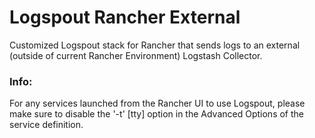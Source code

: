 # Logspout Rancher External

Customized Logspout stack for Rancher that sends logs to an external (outside of
current Rancher Environment) Logstash Collector.

### Info:

For any services launched from the Rancher UI to use Logspout, please make sure to disable the '-t' [tty] option in the Advanced Options of the service definition.
